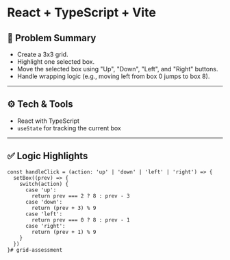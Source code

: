 # React + TypeScript + Vite
## 🧠 Problem Summary

- Create a 3x3 grid.
- Highlight one selected box.
- Move the selected box using "Up", "Down", "Left", and "Right" buttons.
- Handle wrapping logic (e.g., moving left from box 0 jumps to box 8).

---

## ⚙️ Tech & Tools

- React with TypeScript
- `useState` for tracking the current box

---

## ✅ Logic Highlights

```tsx
const handleClick = (action: 'up' | 'down' | 'left' | 'right') => {
  setBox((prev) => {
    switch(action) {
      case 'up':
        return prev === 2 ? 8 : prev - 3
      case 'down':
        return (prev + 3) % 9
      case 'left':
        return prev === 0 ? 8 : prev - 1
      case 'right':
        return (prev + 1) % 9
    }
  })
}# grid-assessment
